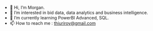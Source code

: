 - 👋 Hi, I’m Morgan.
- 👀 I’m interested in bid data, data analytics and business intelligence.
- 🌱 I’m currently learning PowerBI Advanced, SQL.
- 📫 How to reach me : thiuriroy@gmail.com


<!---
mrthiuri/mrthiuri is a ✨ special ✨ repository because its `README.md` (this file) appears on your GitHub profile.
You can click the Preview link to take a look at your changes.
--->
